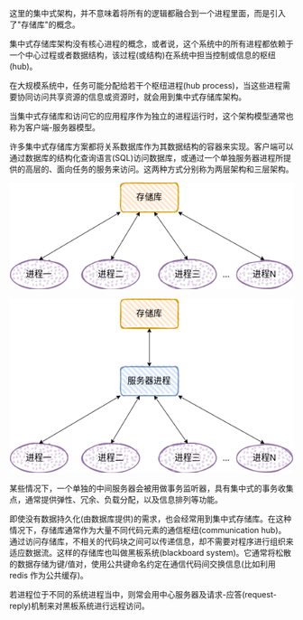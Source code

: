 
这里的集中式架构，并不意味着将所有的逻辑都融合到一个进程里面，而是引入了"存储库"的概念。

集中式存储库架构没有核心进程的概念，或者说，这个系统中的所有进程都依赖于一个中心过程或者数据结构，该过程(或结构)在系统中担当控制或信息的枢纽(hub)。

在大规模系统中，任务可能分配给若干个枢纽进程(hub process)，当这些进程需要协同访问共享资源的信息或资源时，就会用到集中式存储库架构。

当集中式存储库和访问它的应用程序作为独立的进程运行时，这个架构模型通常也称为客户端-服务器模型。

许多集中式存储库方案都将关系数据库作为其数据结构的容器来实现。客户端可以通过数据库的结构化查询语言(SQL)访问数据库，或通过一个单独服务器进程所提供的高层的、面向任务的服务来访问。这两种方式分别称为两层架构和三层架构。

![两层架构](img/01_two_levels.png)

![三层架构](img/01_three_levels.png)

某些情况下，一个单独的中间服务器会被用做事务监听器，具有集中式的事务收集点，通常提供弹性、冗余、负载分配，以及信息排列等功能。

即使没有数据持久化(由数据库提供)的需求，也会经常用到集中式存储库。在这种情况下，存储库通常作为大量不同代码元素的通信枢纽(communication hub)。通过访问存储库，不相关的代码块之间可以传递信息，却不需要对程序进行组织来适应数据流。这样的存储库也叫做黑板系统(blackboard system)。它通常将松散的数据存储为键/值对，使用公共键命名约定在通信代码间交换信息(比如利用 redis 作为公共缓存)。

若进程位于不同的系统进程当中，则常会用中心服务器及请求-应答(request-reply)机制来对黑板系统进行远程访问。
